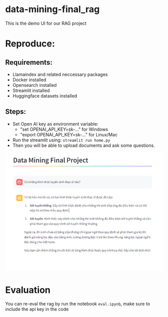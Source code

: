 # data-mining-final_rag

This is the demo UI for our RAG project 

# Reproduce:
## Requirements:
- Llamaindex and related neccessary packages 
- Docker installed
- Opensearch installed
- Streamlit installed
- Huggingface datasets installed
  
## Steps:

- Set Open AI key as environment variable: 
  - "set OPENAI_API_KEY=sk-..." for Windows
  - "export OPENAI_API_KEY=sk-..." for Linux/Mac
- Run the streamlit using: ` streamlit run home.py `
- Then you will be able to upload documents and ask some questions.


![demo image](imgs/demo.png "A sample chat screen")

# Evaluation
You can re-eval the rag by run the notebook `eval.ipynb`, make sure to include the api key in the code